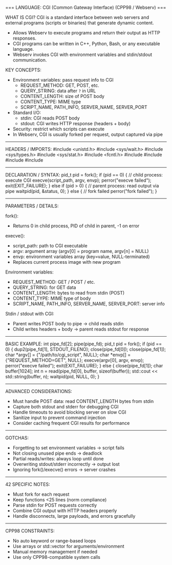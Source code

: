 === LANGUAGE: CGI (Common Gateway Interface) (CPP98 / Webserv) ===

WHAT IS CGI?
CGI is a standard interface between web servers and external programs (scripts or binaries) that generate dynamic content.  
- Allows Webserv to execute programs and return their output as HTTP responses.  
- CGI programs can be written in C++, Python, Bash, or any executable language.  
- Webserv invokes CGI with environment variables and stdin/stdout communication.  

KEY CONCEPTS:
- Environment variables: pass request info to CGI
    - REQUEST_METHOD: GET, POST, etc.
    - QUERY_STRING: data after `?` in URL
    - CONTENT_LENGTH: size of POST body
    - CONTENT_TYPE: MIME type
    - SCRIPT_NAME, PATH_INFO, SERVER_NAME, SERVER_PORT
- Standard I/O:
    - stdin: CGI reads POST body
    - stdout: CGI writes HTTP response (headers + body)
- Security: restrict which scripts can execute
- In Webserv, CGI is usually forked per request, output captured via pipe  

---

HEADERS / IMPORTS:
#include <unistd.h>
#include <sys/wait.h>
#include <sys/types.h>
#include <sys/stat.h>
#include <fcntl.h>
#include <cstring>
#include <cerrno>
#include <iostream>
#include <cstdlib>

---

DECLARATION / SYNTAX:
pid_t pid = fork();
if (pid == 0) {
    // child process: execute CGI
    execve(script_path, argv, envp);
    perror("execve failed");
    exit(EXIT_FAILURE);
} else if (pid > 0) {
    // parent process: read output via pipe
    waitpid(pid, &status, 0);
} else {
    // fork failed
    perror("fork failed");
}

---

PARAMETERS / DETAILS:

fork():
- Returns 0 in child process, PID of child in parent, -1 on error

execve():
- script_path: path to CGI executable
- argv: argument array (argv[0] = program name, argv[n] = NULL)
- envp: environment variables array (key=value, NULL-terminated)
- Replaces current process image with new program

Environment variables:
- REQUEST_METHOD: GET / POST / etc.
- QUERY_STRING: for GET data
- CONTENT_LENGTH: bytes to read from stdin (POST)
- CONTENT_TYPE: MIME type of body
- SCRIPT_NAME, PATH_INFO, SERVER_NAME, SERVER_PORT: server info

Stdin / stdout with CGI:
- Parent writes POST body to pipe → child reads stdin
- Child writes headers + body → parent reads stdout for response

---

BASIC EXAMPLE:
int pipe_fd[2];
pipe(pipe_fd);
pid_t pid = fork();
if (pid == 0) {
    dup2(pipe_fd[1], STDOUT_FILENO);
    close(pipe_fd[0]);
    close(pipe_fd[1]);
    char *argv[] = {"/path/to/cgi_script", NULL};
    char *envp[] = {"REQUEST_METHOD=GET", NULL};
    execve(argv[0], argv, envp);
    perror("execve failed");
    exit(EXIT_FAILURE);
} else {
    close(pipe_fd[1]);
    char buffer[1024];
    int n = read(pipe_fd[0], buffer, sizeof(buffer));
    std::cout << std::string(buffer, n);
    waitpid(pid, NULL, 0);
}

---

ADVANCED CONSIDERATIONS:
- Must handle POST data: read CONTENT_LENGTH bytes from stdin
- Capture both stdout and stderr for debugging CGI
- Handle timeouts to avoid blocking server on slow CGI
- Sanitize input to prevent command injection
- Consider caching frequent CGI results for performance

---

GOTCHAS:
- Forgetting to set environment variables → script fails
- Not closing unused pipe ends → deadlock
- Partial reads/writes: always loop until done
- Overwriting stdout/stderr incorrectly → output lost
- Ignoring fork()/execve() errors → server crashes

---

42 SPECIFIC NOTES:
- Must fork for each request
- Keep functions <25 lines (norm compliance)
- Parse stdin for POST requests correctly
- Combine CGI output with HTTP headers properly
- Handle disconnects, large payloads, and errors gracefully

---

CPP98 CONSTRAINTS:
- No auto keyword or range-based loops
- Use arrays or std::vector for arguments/environment
- Manual memory management if needed
- Use only CPP98-compatible system calls

